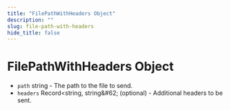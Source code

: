 ```yaml
---
title: "FilePathWithHeaders Object"
description: ""
slug: file-path-with-headers
hide_title: false
---
```


# FilePathWithHeaders Object

* `path` string - The path to the file to send.
* `headers` Record&#60;string, string\&#62; (optional) - Additional headers to be sent.
